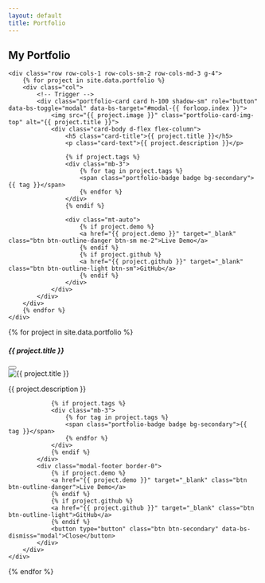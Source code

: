 ```yaml
---
layout: default
title: Portfolio
---
```


<div class="container py-5">
	<h2 class="text-center mb-5">My Portfolio</h2>

    <div class="row row-cols-1 row-cols-sm-2 row-cols-md-3 g-4">
    	{% for project in site.data.portfolio %}
    	<div class="col">
    		<!-- Trigger -->
    		<div class="portfolio-card card h-100 shadow-sm" role="button" data-bs-toggle="modal" data-bs-target="#modal-{{ forloop.index }}">
    			<img src="{{ project.image }}" class="portfolio-card-img-top" alt="{{ project.title }}">
    			<div class="card-body d-flex flex-column">
    				<h5 class="card-title">{{ project.title }}</h5>
    				<p class="card-text">{{ project.description }}</p>

    				{% if project.tags %}
    				<div class="mb-3">
    					{% for tag in project.tags %}
    					<span class="portfolio-badge badge bg-secondary">{{ tag }}</span>
    					{% endfor %}
    				</div>
    				{% endif %}

    				<div class="mt-auto">
    					{% if project.demo %}
    					<a href="{{ project.demo }}" target="_blank" class="btn btn-outline-danger btn-sm me-2">Live Demo</a>
    					{% endif %}
    					{% if project.github %}
    					<a href="{{ project.github }}" target="_blank" class="btn btn-outline-light btn-sm">GitHub</a>
    					{% endif %}
    				</div>
    			</div>
    		</div>
    	</div>
    	{% endfor %}
    </div>

</div>

<!-- Modal section -->

{% for project in site.data.portfolio %}

<div class="modal fade" id="modal-{{ forloop.index }}" tabindex="-1" aria-labelledby="modalLabel-{{ forloop.index }}" aria-hidden="true">
	<div class="modal-dialog modal-dialog-centered modal-lg">
		<div class="modal-content bg-dark text-light">
			<div class="modal-header border-0">
				<h5 class="modal-title" id="modalLabel-{{ forloop.index }}">{{ project.title }}</h5>
				<button type="button" class="btn-close btn-close-white" data-bs-dismiss="modal" aria-label="Close"></button>
			</div>
			<div class="modal-body">
				<img src="{{ project.image }}" class="img-fluid rounded mb-4" alt="{{ project.title }}">
				<p class="fs-6">{{ project.description }}</p>

    			{% if project.tags %}
    			<div class="mb-3">
    				{% for tag in project.tags %}
    				<span class="portfolio-badge badge bg-secondary">{{ tag }}</span>
    				{% endfor %}
    			</div>
    			{% endif %}
    		</div>
    		<div class="modal-footer border-0">
    			{% if project.demo %}
    			<a href="{{ project.demo }}" target="_blank" class="btn btn-outline-danger">Live Demo</a>
    			{% endif %}
    			{% if project.github %}
    			<a href="{{ project.github }}" target="_blank" class="btn btn-outline-light">GitHub</a>
    			{% endif %}
    			<button type="button" class="btn btn-secondary" data-bs-dismiss="modal">Close</button>
    		</div>
    	</div>
    </div>

</div>
{% endfor %}
